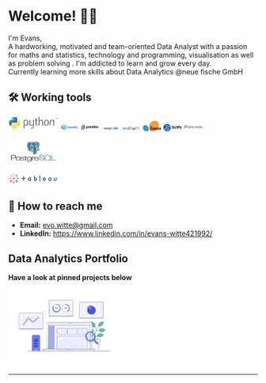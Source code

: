 
# Welcome! 👋🏿

I'm Evans, <br>
A hardworking, motivated and team-oriented Data Analyst with a passion for maths and statistics, technology and programming, visualisation as well as problem solving . I'm addicted to learn and grow every day. <br> 
Currently learning more skills about Data Analytics @neue fische GmbH 


## 🛠 Working tools
<img src="https://github.com/EvansWitte/EvansWitte/blob/main/images/Python_logo_and_wordmark.svg.png" width=20% height=20% />  <img src="https://github.com/EvansWitte/EvansWitte/blob/main/images/NumPy_logo_2020.svg.png" width=7.5% height=7.5%>
<img src="https://github.com/EvansWitte/EvansWitte/blob/main/images/Pandas_logo.svg.png" width=7.5% height=7.5%>
<img src="https://github.com/EvansWitte/EvansWitte/blob/main/images/matplotlib.png" width=7.5% height=7.5%> 
<img src="https://github.com/EvansWitte/EvansWitte/blob/main/images/seabron.png" width=7.5% height=7.5%>
<img src="https://github.com/EvansWitte/EvansWitte/blob/main/images/Scikit_learn_logo_small.svg.png" width=7.5% height=7.5%> 
<img src="https://github.com/EvansWitte/EvansWitte/blob/main/images/scipy.png" width=7.5% height=7.5% />
<img src="https://github.com/EvansWitte/EvansWitte/blob/main/images/statsmodels.jpeg" width=7.5% height=7.5% /><br>

<img src="https://github.com/EvansWitte/EvansWitte/blob/main/images/postgresql-ar21.png" width=20% height=20%> <br>

<img src="https://github.com/EvansWitte/EvansWitte/blob/main/images/tableaulogo_highres.png" width=20% height=20%> 

## 📮 How to reach me

* __Email:__ evo.witte@gmail.com
* __LinkedIn:__ https://www.linkedin.com/in/evans-witte421992/

## Data Analytics Portfolio
__Have a look at pinned projects below__ <br>
<img src="https://github.com/EvansWitte/EvansWitte/blob/main/images/data_analyse.gif" width=45% height=45%> 

---
